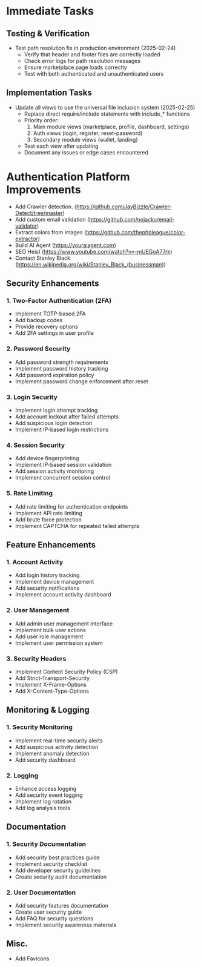 # Immediate Tasks

## Testing & Verification
- Test path resolution fix in production environment (2025-02-24)
  - Verify that header and footer files are correctly loaded
  - Check error logs for path resolution messages
  - Ensure marketplace page loads correctly
  - Test with both authenticated and unauthenticated users

## Implementation Tasks
- Update all views to use the universal file inclusion system (2025-02-25)
  - Replace direct require/include statements with include_* functions
  - Priority order:
    1. Main module views (marketplace, profile, dashboard, settings)
    2. Auth views (login, register, reset-password)
    3. Secondary module views (wallet, landing)
  - Test each view after updating
  - Document any issues or edge cases encountered

# Authentication Platform Improvements

- Add Crawler detection. (https://github.com/JayBizzle/Crawler-Detect/tree/master)
- Add custom email validation (https://github.com/nojacko/email-validator)
- Extract colors from images (https://github.com/thephpleague/color-extractor)
- Build AI Agent (https://youraiagent.com)
- SEO Heist (https://www.youtube.com/watch?v=-mUEGoA77rk)
- Contact Stanley Black (https://en.wikipedia.org/wiki/Stanley_Black_(businessman))

## Security Enhancements

### 1. Two-Factor Authentication (2FA)
- Implement TOTP-based 2FA
- Add backup codes
- Provide recovery options
- Add 2FA settings in user profile

### 2. Password Security
- Add password strength requirements
- Implement password history tracking
- Add password expiration policy
- Implement password change enforcement after reset

### 3. Login Security
- Implement login attempt tracking
- Add account lockout after failed attempts
- Add suspicious login detection
- Implement IP-based login restrictions

### 4. Session Security
- Add device fingerprinting
- Implement IP-based session validation
- Add session activity monitoring
- Implement concurrent session control

### 5. Rate Limiting
- Add rate limiting for authentication endpoints
- Implement API rate limiting
- Add brute force protection
- Implement CAPTCHA for repeated failed attempts

## Feature Enhancements

### 1. Account Activity
- Add login history tracking
- Implement device management
- Add security notifications
- Implement account activity dashboard

### 2. User Management
- Add admin user management interface
- Implement bulk user actions
- Add user role management
- Implement user permission system

### 3. Security Headers
- Implement Content Security Policy (CSP)
- Add Strict-Transport-Security
- Implement X-Frame-Options
- Add X-Content-Type-Options

## Monitoring & Logging

### 1. Security Monitoring
- Implement real-time security alerts
- Add suspicious activity detection
- Implement anomaly detection
- Add security dashboard

### 2. Logging
- Enhance access logging
- Add security event logging
- Implement log rotation
- Add log analysis tools

## Documentation

### 1. Security Documentation
- Add security best practices guide
- Implement security checklist
- Add developer security guidelines
- Create security audit documentation

### 2. User Documentation
- Add security features documentation
- Create user security guide
- Add FAQ for security questions
- Implement security awareness materials

## Misc.
- Add Favicons
